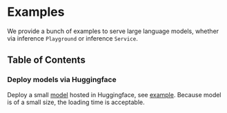 # Examples

We provide a bunch of examples to serve large language models, whether via inference `Playground` or inference `Service`.

## Table of Contents

### Deploy models via Huggingface

Deploy a small [model](./huggingface/model.yaml) hosted in Huggingface, see [example](./huggingface/playground.yaml). Because model is of a small size, the loading time is acceptable.
